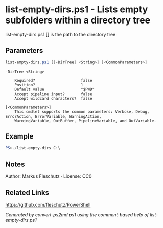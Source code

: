 # list-empty-dirs.ps1 - Lists empty subfolders within a directory tree

list-empty-dirs.ps1 [<DirTree>]
<DirTree> is the path to the directory tree

## Parameters
```powershell
list-empty-dirs.ps1 [[-DirTree] <String>] [<CommonParameters>]

```

```
-DirTree <String>
    
    Required?                    false
    Position?                    1
    Default value                "$PWD"
    Accept pipeline input?       false
    Accept wildcard characters?  false
```

```
[<CommonParameters>]
    This cmdlet supports the common parameters: Verbose, Debug, ErrorAction, ErrorVariable, WarningAction, 
    WarningVariable, OutBuffer, PipelineVariable, and OutVariable.
```

## Example
```powershell
PS>./list-empty-dirs C:\
```


## Notes
Author: Markus Fleschutz · License: CC0

## Related Links
https://github.com/fleschutz/PowerShell

*Generated by convert-ps2md.ps1 using the comment-based help of list-empty-dirs.ps1*
